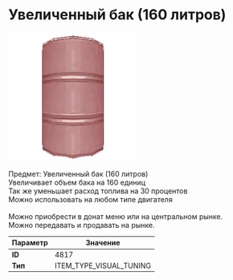 # Увеличенный бак (160 литров)

![Item Image](../img/4817.webp?raw=true)

Предмет: Увеличенный бак (160 литров)<br>Увеличивает объем бака на 160 единиц<br>Так же уменьшает расход топлива на 30 процентов<br>Можно использовать на любом типе двигателя<br><br>Можно приобрести в донат меню или на центральном рынке.<br>Можно передавать и продавать на рынке.


| Параметр | Значение |
|----------|----------|
| **ID** | 4817 |
| **Тип** | ITEM_TYPE_VISUAL_TUNING |

